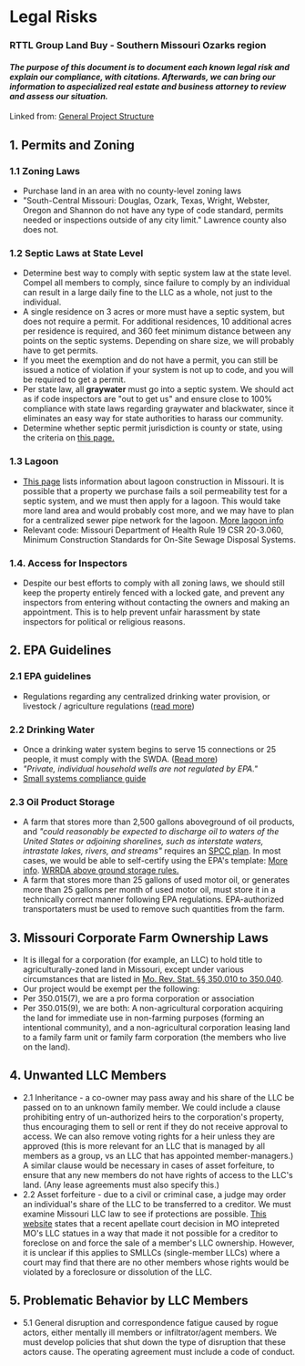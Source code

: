 # Legal Risks 
### RTTL Group Land Buy - Southern Missouri Ozarks region 
 
#### *The purpose of this document is to document each known legal risk and explain our compliance, with citations. Afterwards, we can bring our information to aspecialized real estate and business attorney to review and assess our situation.* 
  
Linked from: [General Project Structure](https://github.com/LibertyHomesteads/GroupLandBuyMO/blob/main/.github/workflows/GeneralStructure.md)  

## 1. Permits and Zoning  
   ### 1.1 Zoning Laws 
   * Purchase land in an area with no county-level zoning laws
   * "South-Central Missouri: Douglas, Ozark, Texas, Wright, Webster, Oregon and Shannon do not have any type of code standard, permits needed or inspections outside of any city limit." Lawrence county also does not. 
   ### 1.2 Septic Laws at State Level 
   * Determine best way to comply with septic system law at the state level. Compel all members to comply, since failure to comply by an individual can result in a large daily fine to the LLC as a whole, not just to the individual.
   * A single residence on 3 acres or more must have a septic system, but does not require a permit. For additional residences, 10 additional acres per residence is required, and 360 feet minimum distance between any points on the septic systems. Depending on share size, we will probably have to get permits. 
   * If you meet the exemption and do not have a permit, you can still be issued a notice of violation if your system is not up to code, and you will be required to get a permit.
   * Per state law, all **graywater** must go into a septic system. We should act as if code inspectors are "out to get us" and ensure close to 100% compliance with state laws regarding graywater and blackwater, since it eliminates an easy way for state authorities to harass our community.
   * Determine whether septic permit jurisdiction is county or state, using the criteria on [this page.](https://dnr.mo.gov/water/business-industry-other-entities/permits-certification-engineering-fees/wastewater/wastewater-and-septic-systems)
   ### 1.3 Lagoon  
   * [This page](www.mosmallflows.org/lagoon-treatment-system.html) lists information about lagoon construction in Missouri. It is possible that a property we purchase fails a soil permeability test for a septic system, and we must then apply for a lagoon. This would take more land area and would probably cost more, and we may have to plan for a centralized sewer pipe network for the lagoon. [More lagoon info](https://extension.missouri.edu/publications/wq402)
   * Relevant code: Missouri Department of Health Rule 19 CSR 20-3.060, Minimum Construction Standards for On-Site Sewage Disposal Systems.  
   ### 1.4. Access for Inspectors 
   * Despite our best efforts to comply with all zoning laws, we should still keep the property entirely fenced with a locked gate, and prevent any inspectors from entering without contacting the owners and making an appointment. This is to help prevent unfair harassment by state inspectors for political or religious reasons. 

## 2. EPA Guidelines 
   ### 2.1 EPA guidelines
   * Regulations regarding any centralized drinking water provision, or livestock / agriculture regulations ([read more](https://www.epa.gov/agriculture/laws-and-regulations-apply-your-agricultural-operation-farm-activity))
   ### 2.2 Drinking Water 
   * Once a drinking water system begins to serve 15 connections or 25 people, it must comply with the SWDA. ([Read more](https://www.epa.gov/compliance/safe-drinking-water-act-sdwa-compliance-monitoring))
   * *"Private, individual household wells are not regulated by EPA."*
   *  [Small systems compliance guide](https://nepis.epa.gov/Exe/ZyNET.exe/1000478A.txt?ZyActionD=ZyDocument&Client=EPA&Index=2000%20Thru%202005&Docs=&Query=&Time=&EndTime=&SearchMethod=1&TocRestrict=n&Toc=&TocEntry=&QField=&QFieldYear=&QFieldMonth=&QFieldDay=&UseQField=&IntQFieldOp=0&ExtQFieldOp=0&XmlQuery=&File=D%3A%5CZYFILES%5CINDEX%20DATA%5C00THRU05%5CTXT%5C00000006%5C1000478A.txt&User=ANONYMOUS&Password=anonymous&SortMethod=h%7C-&MaximumDocuments=1&FuzzyDegree=0&ImageQuality=r75g8/r75g8/x150y150g16/i425&Display=hpfr&DefSeekPage=x&SearchBack=ZyActionL&Back=ZyActionS&BackDesc=Results%20page&MaximumPages=1&ZyEntry=5) 
   ### 2.3 Oil Product Storage 
   * A farm that stores more than 2,500 gallons aboveground of oil products, and *"could reasonably be expected to discharge oil to waters of the United States or adjoining shorelines, such as interstate waters, intrastate lakes, rivers, and streams"* requires an [SPCC plan](https://www.epa.gov/oil-spills-prevention-and-preparedness-regulations/spill-prevention-control-and-countermeasure-spcc). In most cases, we would be able to self-certify using the EPA's template: [More info](https://www.epa.gov/oil-spills-prevention-and-preparedness-regulations/my-facility-qualified-facility-under-spcc-rule). [WRRDA above ground storage rules.](https://www.epa.gov/sites/default/files/2015-06/documents/final_wrrda_fact_sheet_4-24-15.pdf)
   * A farm that stores more than 25 gallons of used motor oil, or generates more than 25 gallons per month of used motor oil, must store it in a technically correct manner following EPA regulations. EPA-authorized transportaters must be used to remove such quantities from the farm.  

## 3. Missouri Corporate Farm Ownership Laws 
   * It is illegal for a corporation (for example, an LLC) to hold title to agriculturally-zoned land in Missouri, except under various circumstances that are listed in [Mo. Rev. Stat. §§ 350.010 to 350.040](https://nationalaglawcenter.org/wp-content/uploads/assets/aglandownership/Missouri.pdf).
   * Our project would be exempt per the following:
   * Per 350.015(7), we are a pro forma corporation or association
   * Per 350.015(9), we are both: A non-agricultural corporation acquiring the land for immediate use in non-farming purposes (forming an intentional community), and a non-agricultural corporation leasing land to a family farm unit or family farm corporation (the members who live on the land). 

## 4. Unwanted LLC Members    
   * 2.1 Inheritance - a co-owner may pass away and his share of the LLC be passed on to an unknown family member. We could include a clause prohibiting entry of un-authorized heirs to the corporation's property, thus encouraging them to sell or rent if they do not receive approval to access. We can also remove voting rights for a heir unless they are approved (this is more relevant for an LLC that is managed by all members as a group, vs an LLC that has appointed member-managers.) A similar clause would be necessary in cases of asset forfeiture, to ensure that any new members do not have rights of access to the LLC's land. (Any lease agreements must also specify this.) 
   * 2.2 Asset forfeiture - due to a civil or criminal case, a judge may order an individual's share of the LLC to be transferred to a creditor. We must examine Missouri LLC law to see if protections are possible. [This website](https://elsterlaw.com/missouri-law-blog/foreclosure-sale-membershipownership-llc/) states that a recent apellate court decision in MO intepreted MO's LLC statues in a way that made it not possible for a creditor to foreclose on and force the sale of a member's LLC ownership. However, it is unclear if this applies to SMLLCs (single-member LLCs) where a court may find that there are no other members whose rights would be violated by a foreclosure or dissolution of the LLC. 

## 5. Problematic Behavior by LLC Members
   * 5.1 General disruption and correspondence fatigue caused by rogue actors, either mentally ill members or infiltrator/agent members. We must develop policies that shut down the type of disruption that these actors cause. The operating agreement must include a code of conduct. 


